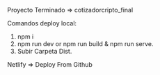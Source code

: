 Proyecto Terminado => cotizadorcripto_final

Comandos deploy local:

1) npm i
2) npm run dev or npm run build & npm run serve.
3) Subir Carpeta Dist. 

Netlify => Deploy From Github

